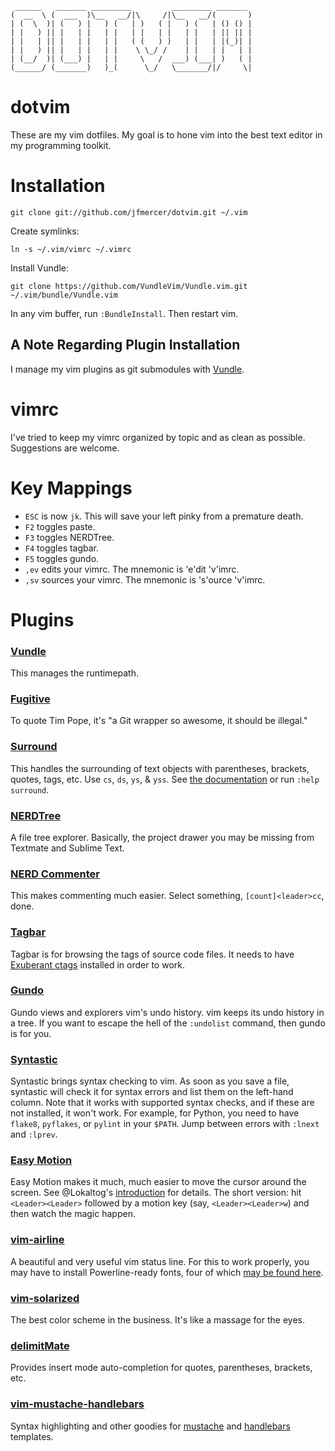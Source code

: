      ______   _______ _________         _________ _______
    (  __  \ (  ___  )\__   __/|\     /|\__   __/(       )
    | (  \  )| (   ) |   ) (   | )   ( |   ) (   | () () |
    | |   ) || |   | |   | |   | |   | |   | |   | || || |
    | |   | || |   | |   | |   ( (   ) )   | |   | |(_)| |
    | |   ) || |   | |   | |    \ \_/ /    | |   | |   | |
    | (__/  )| (___) |   | |     \   /  ___) (___| )   ( |
    (______/ (_______)   )_(      \_/   \_______/|/     \|

# dotvim

These are my vim dotfiles. My goal is to hone vim into the best text editor in my programming toolkit.

# Installation

    git clone git://github.com/jfmercer/dotvim.git ~/.vim

Create symlinks:

    ln -s ~/.vim/vimrc ~/.vimrc

Install Vundle:

    git clone https://github.com/VundleVim/Vundle.vim.git ~/.vim/bundle/Vundle.vim

In any vim buffer, run `:BundleInstall`. Then restart vim.

## A Note Regarding Plugin Installation

I manage my vim plugins as git submodules with [Vundle](https://github.com/gmarik/vundle).

# vimrc
I've tried to keep my vimrc organized by topic and as clean as possible. Suggestions are welcome.

# Key Mappings
* `ESC` is now `jk`. This will save your left pinky from a premature death.
* `F2` toggles paste.
* `F3` toggles NERDTree.
* `F4` toggles tagbar.
* `F5` toggles gundo.
* `,ev` edits your vimrc. The mnemonic is 'e'dit 'v'imrc.
* `,sv` sources your vimrc. The mnemonic is 's'ource 'v'imrc.

# Plugins

### [Vundle](https://github.com/gmarik/vundle)
This manages the runtimepath.
### [Fugitive](https://github.com/tpope/vim-fugitive)
To quote Tim Pope, it's "a Git wrapper so awesome, it should be illegal."
### [Surround](https://github.com/tpope/vim-surround)
This handles the surrounding of text objects with parentheses, brackets, quotes, tags, etc.
Use `cs`, `ds`, `ys`, & `yss`. See [the documentation](https://github.com/tpope/vim-surround#surroundvim) or run `:help surround`.
### [NERDTree](https://github.com/scrooloose/nerdtree)
A file tree explorer. Basically, the project drawer you may be missing from Textmate and Sublime Text.
### [NERD Commenter](https://github.com/scrooloose/nerdcommenter)
This makes commenting much easier. Select something, `[count]<leader>cc`, done.
### [Tagbar](https://github.com/majutsushi/tagbar)
Tagbar is for browsing the tags of source code files. It needs to have [Exuberant ctags](http://ctags.sourceforge.net/) installed in order to work.
### [Gundo](http://sjl.bitbucket.org/gundo.vim/)
Gundo views and explorers vim's undo history. vim keeps its undo history in a tree. If you want to escape the hell of the `:undolist` command, then gundo is for you.
### [Syntastic](https://github.com/scrooloose/syntastic)
Syntastic brings syntax checking to vim. As soon as you save a file, syntastic will check it for syntax errors and list them on the left-hand column. Note that it works with supported syntax checks, and if these are not installed, it won't work. For example, for Python, you need to have `flake8`, `pyflakes`, or `pylint` in your `$PATH`. Jump between errors with `:lnext` and `:lprev`.
### [Easy Motion](https://github.com/Lokaltog/vim-easymotion)
Easy Motion makes it much, much easier to move the cursor around the screen. See @Lokaltog's [introduction](https://github.com/Lokaltog/vim-easymotion#introduction) for details. The short version: hit `<Leader><Leader>` followed by a motion key (say, `<Leader><Leader>w`) and then watch the magic happen.
### [vim-airline](https://github.com/bling/vim-airline)
A beautiful and very useful vim status line. For this to work properly, you may have to install Powerline-ready fonts, four of which [may be found here](https://github.com/jfmercer/mad/tree/master/fonts).
### [vim-solarized](https://github.com/altercation/vim-colors-solarized)
The best color scheme in the business. It's like a massage for the eyes.
### [delimitMate](https://github.com/Raimondi/delimitMate)
Provides insert mode auto-completion for quotes, parentheses, brackets, etc.
### [vim-mustache-handlebars](https://github.com/mustache/vim-mustache-handlebars)
Syntax highlighting and other goodies for [mustache](http://mustache.github.io/) and [handlebars](http://handlebarsjs.com/) templates.
